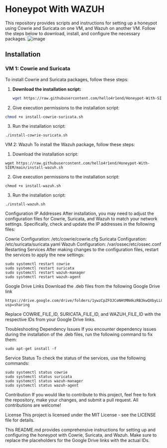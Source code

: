 # Honeypot With WAZUH

This repository provides scripts and instructions for setting up a honeypot using Cowrie and Suricata on one VM, and Wazuh on another VM. Follow the steps below to download, install, and configure the necessary packages.
![image](https://github.com/user-attachments/assets/90361104-e11c-4eea-a76e-9286f9d51daa)

## Installation

### VM 1: Cowrie and Suricata

To install Cowrie and Suricata packages, follow these steps:

1. **Download the installation script:**

   ```sh
   wget https://raw.githubusercontent.com/hello4r1end/Honeypot-With-SIEM/main/install-cowrie-suricata.sh

2. Give execution permissions to the installation script:

  ```sh
chmod +x install-cowrie-suricata.sh
```
3. Run the installation script:
```
./install-cowrie-suricata.sh
```
VM 2: Wazuh
To install the Wazuh package, follow these steps:

1. Download the installation script:
```
wget https://raw.githubusercontent.com/hello4r1end/Honeypot-With-SIEM/main/install-wazuh.sh
```
2. Give execution permissions to the installation script:

```
chmod +x install-wazuh.sh
```
3. Run the installation script:

```
./install-wazuh.sh
```
Configuration
IP Addresses
After installation, you may need to adjust the configuration files for Cowrie, Suricata, and Wazuh to match your network settings. Specifically, check and update the IP addresses in the following files:

Cowrie Configuration: /etc/cowrie/cowrie.cfg
Suricata Configuration: /etc/suricata/suricata.yaml
Wazuh Configuration: /var/ossec/etc/ossec.conf
Restarting Services
After making changes to the configuration files, restart the services to apply the new settings:
```
sudo systemctl restart cowrie
sudo systemctl restart suricata
sudo systemctl restart wazuh-manager
sudo systemctl restart wazuh-agent
```
Google Drive Links
Download the .deb files from the following Google Drive link
```
https://drive.google.com/drive/folders/1ywzCpZFOJCoNHtMN4kzRB3kwQXbyLLGa?usp=sharing
```
Replace COWRIE_FILE_ID, SURICATA_FILE_ID, and WAZUH_FILE_ID with the respective IDs from your Google Drive links.

Troubleshooting
Dependency Issues
If you encounter dependency issues during the installation of the .deb files, run the following command to fix them:
```
sudo apt-get install -f
```
Service Status
To check the status of the services, use the following commands:
```
sudo systemctl status cowrie
sudo systemctl status suricata
sudo systemctl status wazuh-manager
sudo systemctl status wazuh-agent

```
Contribution
If you would like to contribute to this project, feel free to fork the repository, make your changes, and submit a pull request. All contributions are welcome!

License
This project is licensed under the MIT License - see the LICENSE file for details.

This README.md provides comprehensive instructions for setting up and configuring the honeypot with Cowrie, Suricata, and Wazuh. Make sure to replace the placeholders for the Google Drive links with the actual IDs.

